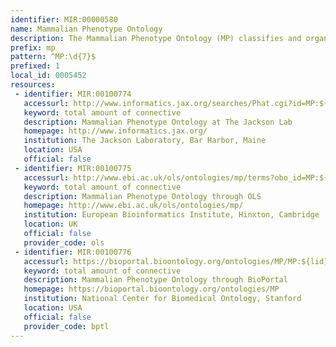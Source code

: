 ```yaml
---
identifier: MIR:00000580
name: Mammalian Phenotype Ontology
description: The Mammalian Phenotype Ontology (MP) classifies and organises phenotypic information related to the mouse and other mammalian species. This ontology has been applied to mouse phenotype descriptions in various databases allowing comparisons of data from diverse mammalian sources. It can facilitate in the identification of appropriate experimental disease models, and aid in the discovery of candidate disease genes and molecular signaling pathways.
prefix: mp
pattern: ^MP:\d{7}$
prefixed: 1
local_id: 0005452
resources:
 - identifier: MIR:00100774
   accessurl: http://www.informatics.jax.org/searches/Phat.cgi?id=MP:${lid}
   keyword: total amount of connective
   description: Mammalian Phenotype Ontology at The Jackson Lab
   homepage: http://www.informatics.jax.org/
   institution: The Jackson Laboratory, Bar Harbor, Maine
   location: USA
   official: false
 - identifier: MIR:00100775
   accessurl: http://www.ebi.ac.uk/ols/ontologies/mp/terms?obo_id=MP:${lid}
   keyword: total amount of connective
   description: Mammalian Phenotype Ontology through OLS
   homepage: http://www.ebi.ac.uk/ols/ontologies/mp/
   institution: European Bioinformatics Institute, Hinxton, Cambridge
   location: UK
   official: false
   provider_code: ols
 - identifier: MIR:00100776
   accessurl: https://bioportal.bioontology.org/ontologies/MP/MP:${lid}
   keyword: total amount of connective
   description: Mammalian Phenotype Ontology through BioPortal
   homepage: https://bioportal.bioontology.org/ontologies/MP
   institution: National Center for Biomedical Ontology, Stanford
   location: USA
   official: false
   provider_code: bptl
---
```

